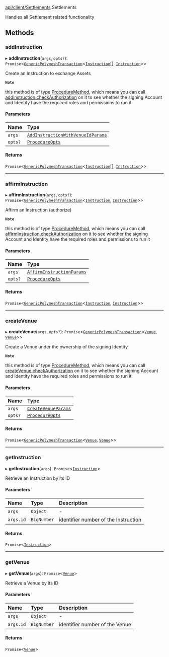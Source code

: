 [api/client/Settlements](../../../../Modules/API/Client/Settlements.md).Settlements

Handles all Settlement related functionality

## Methods

### addInstruction

▸ **addInstruction**(`args`, `opts?`): `Promise`<[`GenericPolymeshTransaction`](../../../../Modules/Types/Types.md#genericpolymeshtransaction)<[`Instruction`](../../Entities/Instruction/Instruction.md)[], [`Instruction`](../../Entities/Instruction/Instruction.md)\>\>

Create an Instruction to exchange Assets

**`Note`**

this method is of type [ProcedureMethod](../../../../Interfaces/Types/ProcedureMethod.md), which means you can call [addInstruction.checkAuthorization](../../../../Interfaces/Types/ProcedureMethod.md#checkauthorization)
  on it to see whether the signing Account and Identity have the required roles and permissions to run it

#### Parameters

| Name | Type |
| :------ | :------ |
| `args` | [`AddInstructionWithVenueIdParams`](../../../../Interfaces/API/Procedures/Types/AddInstructionWithVenueIdParams.md) |
| `opts?` | [`ProcedureOpts`](../../../../Interfaces/Types/ProcedureOpts.md) |

#### Returns

`Promise`<[`GenericPolymeshTransaction`](../../../../Modules/Types/Types.md#genericpolymeshtransaction)<[`Instruction`](../../Entities/Instruction/Instruction.md)[], [`Instruction`](../../Entities/Instruction/Instruction.md)\>\>

___

### affirmInstruction

▸ **affirmInstruction**(`args`, `opts?`): `Promise`<[`GenericPolymeshTransaction`](../../../../Modules/Types/Types.md#genericpolymeshtransaction)<[`Instruction`](../../Entities/Instruction/Instruction.md), [`Instruction`](../../Entities/Instruction/Instruction.md)\>\>

Affirm an Instruction (authorize)

**`Note`**

this method is of type [ProcedureMethod](../../../../Interfaces/Types/ProcedureMethod.md), which means you can call [affirmInstruction.checkAuthorization](../../../../Interfaces/Types/ProcedureMethod.md#checkauthorization)
  on it to see whether the signing Account and Identity have the required roles and permissions to run it

#### Parameters

| Name | Type |
| :------ | :------ |
| `args` | [`AffirmInstructionParams`](../../../../Interfaces/API/Procedures/Types/AffirmInstructionParams.md) |
| `opts?` | [`ProcedureOpts`](../../../../Interfaces/Types/ProcedureOpts.md) |

#### Returns

`Promise`<[`GenericPolymeshTransaction`](../../../../Modules/Types/Types.md#genericpolymeshtransaction)<[`Instruction`](../../Entities/Instruction/Instruction.md), [`Instruction`](../../Entities/Instruction/Instruction.md)\>\>

___

### createVenue

▸ **createVenue**(`args`, `opts?`): `Promise`<[`GenericPolymeshTransaction`](../../../../Modules/Types/Types.md#genericpolymeshtransaction)<[`Venue`](../../Entities/Venue/Venue.md), [`Venue`](../../Entities/Venue/Venue.md)\>\>

Create a Venue under the ownership of the signing Identity

**`Note`**

this method is of type [ProcedureMethod](../../../../Interfaces/Types/ProcedureMethod.md), which means you can call [createVenue.checkAuthorization](../../../../Interfaces/Types/ProcedureMethod.md#checkauthorization)
  on it to see whether the signing Account and Identity have the required roles and permissions to run it

#### Parameters

| Name | Type |
| :------ | :------ |
| `args` | [`CreateVenueParams`](../../../../Interfaces/API/Procedures/Types/CreateVenueParams.md) |
| `opts?` | [`ProcedureOpts`](../../../../Interfaces/Types/ProcedureOpts.md) |

#### Returns

`Promise`<[`GenericPolymeshTransaction`](../../../../Modules/Types/Types.md#genericpolymeshtransaction)<[`Venue`](../../Entities/Venue/Venue.md), [`Venue`](../../Entities/Venue/Venue.md)\>\>

___

### getInstruction

▸ **getInstruction**(`args`): `Promise`<[`Instruction`](../../Entities/Instruction/Instruction.md)\>

Retrieve an Instruction by its ID

#### Parameters

| Name | Type | Description |
| :------ | :------ | :------ |
| `args` | `Object` | - |
| `args.id` | `BigNumber` | identifier number of the Instruction |

#### Returns

`Promise`<[`Instruction`](../../Entities/Instruction/Instruction.md)\>

___

### getVenue

▸ **getVenue**(`args`): `Promise`<[`Venue`](../../Entities/Venue/Venue.md)\>

Retrieve a Venue by its ID

#### Parameters

| Name | Type | Description |
| :------ | :------ | :------ |
| `args` | `Object` | - |
| `args.id` | `BigNumber` | identifier number of the Venue |

#### Returns

`Promise`<[`Venue`](../../Entities/Venue/Venue.md)\>
